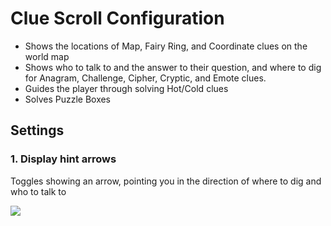 # Clue Scroll Configuration

* Shows the locations of Map, Fairy Ring, and Coordinate clues on the world map
* Shows who to talk to and the answer to their question, and where to dig for Anagram, Challenge, Cipher, Cryptic, and Emote clues.
* Guides the player through solving Hot/Cold clues
* Solves Puzzle Boxes

## Settings

### 1. Display hint arrows

Toggles showing an arrow, pointing you in the direction of where to dig and who to talk to

![](https://raw.githubusercontent.com/runelite/wiki/master/img/Clue-Scroll-hint-arrows.gif)